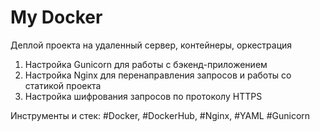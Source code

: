 # My Docker

 Деплой проекта на удаленный сервер, контейнеры, оркестрация

 1. Настройка Gunicorn для работы с бэкенд-приложением
 2. Настройка Nginx для перенаправления запросов и работы со статикой проекта
 3. Настройка шифрования запросов по протоколу HTTPS

 Инструменты и стек: #Docker, #DockerHub, #Nginx, #YAML #Gunicorn
